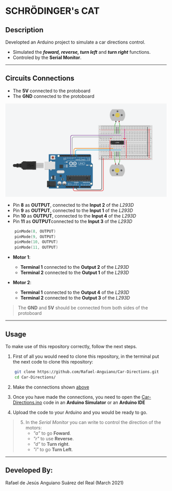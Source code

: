# SCHRÖDINGER's CAT

## Description
Developted an Arduino project to simulate a car directions control.

 - Simulated the ***foward, reverse, turn left*** and ***turn right*** functions.
 - Controled by the **Serial Monitor**.

---

## Circuits Connections

 - The **5V** connected to the protoboard
 - The **GND** connected to the protoboard

![Image](Circuits.png)

 - Pin **8** as **OUTPUT**, connected to the **Input 2** of the *L293D*
 - Pin **9** as **OUTPUT**, connected to the **Input 1** of the *L293D*
 - Pin **10** as **OUTPUT**, connected to the **Input 4** of the *L293D*
 - Pin **11** as **OUTPUT**connected to the **Input 3** of the *L293D*

```C++
    pinMode(8, OUTPUT)
    pinMode(9, OUTPUT)
    pinMode(10, OUTPUT)
    pinMode(11, OUTPUT)
```

 - **Motor 1**:
    - **Terminal 1** connected to the **Output 2** of the *L293D*
    - **Terminal 2** connected to the **Output 1** of the *L293D*

 - **Motor 2**:
    - **Terminal 1** connected to the **Output 4** of the *L293D*
    - **Terminal 2** connected to the **Output 3** of the *L293D*

> The **GND** and **5V** should be connected from both sides of the protoboard

---
## Usage
To make use of this repository correctly, follow the next steps.

1. First of all you would need to clone this repository, in the terminal put the next code to clone this repository:

```sh
    git clone https://github.com/Rafael-Anguiano/Car-Directions.git
    cd Car-Directions/
```

2. Make the connections shown [above](#Circuits-Connections)

3. Once you have made the connections, you need to open the [Car-Directions.ino](./Car-Directions.ino) code in an **Arduino Simulator** or an **Arduino IDE** 
4. Upload the code to your Arduino and you would be ready to go.

> 5. In the *Serial Monitor* you can write to control the direction of the motors:
>       - *"a"* to go **Foward**.
>       - *"r"* to use **Reverse**.
>       - *"d"* to **Turn right**.
>       - *"i"* to go **Turn Left**.

---

## Developed By:
 Rafael de Jesús Anguiano Suárez del Real (March 2021)